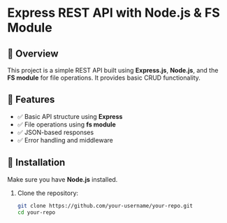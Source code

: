 # Express REST API with Node.js & FS Module

## 📌 Overview
This project is a simple REST API built using **Express.js**, **Node.js**, and the **FS module** for file operations. It provides basic CRUD functionality.

## 🚀 Features
- ✅ Basic API structure using **Express**
- ✅ File operations using **fs module**
- ✅ JSON-based responses
- ✅ Error handling and middleware

## 🔧 Installation
Make sure you have **Node.js** installed.

1. Clone the repository:
   ```sh
   git clone https://github.com/your-username/your-repo.git
   cd your-repo